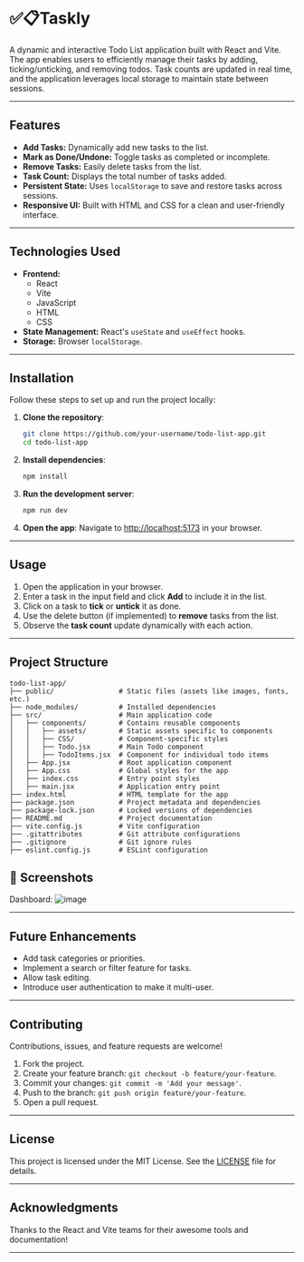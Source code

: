 # **✅📋Taskly**

A dynamic and interactive Todo List application built with React and Vite. The app enables users to efficiently manage their tasks by adding, ticking/unticking, and removing todos. Task counts are updated in real time, and the application leverages local storage to maintain state between sessions.

---

## **Features**
- **Add Tasks:** Dynamically add new tasks to the list.
- **Mark as Done/Undone:** Toggle tasks as completed or incomplete.
- **Remove Tasks:** Easily delete tasks from the list.
- **Task Count:** Displays the total number of tasks added.
- **Persistent State:** Uses `localStorage` to save and restore tasks across sessions.
- **Responsive UI:** Built with HTML and CSS for a clean and user-friendly interface.

---

## **Technologies Used**
- **Frontend:**
  - React
  - Vite
  - JavaScript
  - HTML
  - CSS
- **State Management:** React's `useState` and `useEffect` hooks.
- **Storage:** Browser `localStorage`.

---

## **Installation**

Follow these steps to set up and run the project locally:

1. **Clone the repository**:
   ```bash
   git clone https://github.com/your-username/todo-list-app.git
   cd todo-list-app
   ```

2. **Install dependencies**:
   ```bash
   npm install
   ```

3. **Run the development server**:
   ```bash
   npm run dev
   ```

4. **Open the app**:
   Navigate to [http://localhost:5173](http://localhost:5173) in your browser.

---

## **Usage**

1. Open the application in your browser.
2. Enter a task in the input field and click **Add** to include it in the list.
3. Click on a task to **tick** or **untick** it as done.
4. Use the delete button (if implemented) to **remove** tasks from the list.
5. Observe the **task count** update dynamically with each action.

---

## **Project Structure**
```
todo-list-app/
├── public/                # Static files (assets like images, fonts, etc.)
├── node_modules/          # Installed dependencies
├── src/                   # Main application code
│   ├── components/        # Contains reusable components
│   │   ├── assets/        # Static assets specific to components
│   │   ├── CSS/           # Component-specific styles
│   │   ├── Todo.jsx       # Main Todo component
│   │   ├── TodoItems.jsx  # Component for individual todo items
│   ├── App.jsx            # Root application component
│   ├── App.css            # Global styles for the app
│   ├── index.css          # Entry point styles
│   ├── main.jsx           # Application entry point
├── index.html             # HTML template for the app
├── package.json           # Project metadata and dependencies
├── package-lock.json      # Locked versions of dependencies
├── README.md              # Project documentation
├── vite.config.js         # Vite configuration
├── .gitattributes         # Git attribute configurations
├── .gitignore             # Git ignore rules
├── eslint.config.js       # ESLint configuration

```
## 📸 Screenshots

Dashboard:
![image](https://github.com/user-attachments/assets/a58d4e66-d00a-42a1-b2e4-3f6195735a7d)


---

## **Future Enhancements**
- Add task categories or priorities.
- Implement a search or filter feature for tasks.
- Allow task editing.
- Introduce user authentication to make it multi-user.

---

## **Contributing**
Contributions, issues, and feature requests are welcome!  
1. Fork the project.  
2. Create your feature branch: `git checkout -b feature/your-feature`.  
3. Commit your changes: `git commit -m 'Add your message'`.  
4. Push to the branch: `git push origin feature/your-feature`.  
5. Open a pull request.

---

## **License**
This project is licensed under the MIT License. See the [LICENSE](./LICENSE) file for details.

---

## **Acknowledgments**
Thanks to the React and Vite teams for their awesome tools and documentation!

---
